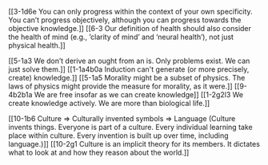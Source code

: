[[3-1d6e You can only progress within the context of your own specificity. You can’t progress objectively, although you can progress towards the objective knowledge.]]
[[6-3 Our definition of health should also consider the health of mind (e.g., ’clarity of mind’ and ‘neural health’), not just physical health.]]

[[5-1a3 We don’t derive an ought from an is. Only problems exist. We can just solve them.]]
	[[1-1a4b0a Induction can't generate (or more precisely, create) knowledge.]]
		[[5-1a5 Morality might be a subset of physics. The laws of physics might provide the measure for morality, as it were.]]
			[[9-4b2b1a We are free insofar as we can create knowledge]]
				[[1-2g2l3 We create knowledge actively. We are more than biological life.]]

[[10-1b6 Culture ⇒ Culturally invented symbols ⇒ Language (Culture invents things. Everyone is part of a culture. Every individual learning take place within culture. Every invention is built up over time, including language.)]]
[[10-2g1 Culture is an implicit theory for its members. It dictates what to look at and how they reason about the world.]]
